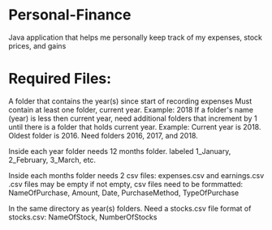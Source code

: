 # Personal-Finance
Java application that helps me personally keep track of my expenses, stock prices, and gains

# Required Files:
A folder that contains the year(s) since start of recording expenses
  Must contain at least one folder, current year. Example: 2018
  If a folder's name (year) is less then current year, need additional folders that increment by 1 until there is a folder that holds current year. Example: Current year is 2018. Oldest folder is 2016. Need folders 2016, 2017, and 2018.
  
Inside each year folder needs 12 months folder. labeled 1_January, 2_February, 3_March, etc.

Inside each months folder needs 2 csv files: expenses.csv and earnings.csv
  .csv files may be empty
  if not empty, csv files need to be formmatted: NameOfPurchase, Amount, Date, PurchaseMethod, TypeOfPurchase

In the same directory as year(s) folders. Need a stocks.csv file
  format of stocks.csv: NameOfStock, NumberOfStocks
